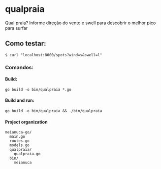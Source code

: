 # qualpraia
Qual praia? Informe direção do vento e swell para descobrir o melhor pico para surfar

## Como testar:
`$ curl "localhost:8000/spots?wind=s&swell=l"`

### Comandos:
#### Build:
`go build -o bin/qualpraia *.go`
#### Build and run:
`go build -o bin/qualpraia && ./bin/qualpraia`

#### Project organization
```
meianuca-go/
  main.go
  routes.go
  models.go
  qualpraia/
    qualpraia.go
  bin/
    meianuca
```